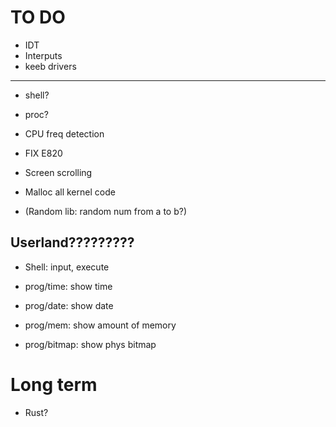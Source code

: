 # TO DO
 - IDT
 - Interputs
 - keeb drivers
----------------
 - shell?
 - proc?
 - CPU freq detection

 - FIX E820
 - Screen scrolling
 - Malloc all kernel code
 - (Random lib: random num from a to b?)

## Userland?????????
 - Shell: input, execute

 - prog/time: show time
 - prog/date: show date
 - prog/mem: show amount of memory
 - prog/bitmap: show phys bitmap

# Long term
 - Rust?
